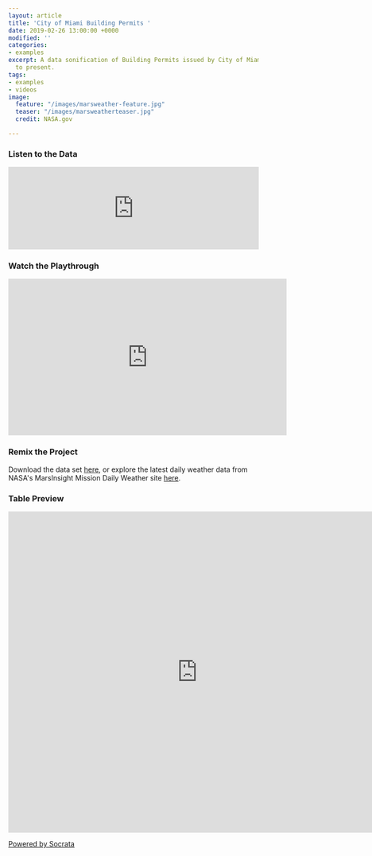 ```yaml
---
layout: article
title: 'City of Miami Building Permits '
date: 2019-02-26 13:00:00 +0000
modified: ''
categories:
- examples
excerpt: A data sonification of Building Permits issued by City of Miami from 2014
  to present.
tags:
- examples
- videos
image:
  feature: "/images/marsweather-feature.jpg"
  teaser: "/images/marsweatherteaser.jpg"
  credit: NASA.gov

---
```

### Listen to the Data

<iframe width="100%" height="166" scrolling="no" frameborder="no" allow="autoplay" src="https://w.soundcloud.com/player/?url=https%3A//api.soundcloud.com/tracks/581285268%3Fsecret_token%3Ds-3gAaL&color=%23f57c00&auto_play=false&hide_related=false&show_comments=true&show_user=true&show_reposts=false&show_teaser=true"></iframe>

### Watch the Playthrough

<iframe width="560" height="315" src="https://www.youtube.com/embed/to_crzxnAZ4" frameborder="0" allow="accelerometer; autoplay; encrypted-media; gyroscope; picture-in-picture" allowfullscreen></iframe>

### Remix the Project

Download the data set [here](https://drive.google.com/open?id=1BndiYrJf2V2oGt5pwguqj70KV0_NaApy "City of Miami Building Permits "), or explore the latest daily weather data from NASA's MarsInsight Mission Daily Weather site [here](https://data.miamigov.com/Government/Building-Permits-Issued-By-City-Of-Miami-From-2014/2wxc-e53n "City of Miami Building Permits ").

### Table Preview

<iframe width="760px" title="Building Permits Issued By City Of Miami From 2014 To Present" height="646px" src="https://data.miamigov.com/w/2wxc-e53n/?cur=63xF9m-W7zj&from=root" frameborder="0"scrolling="no"><a href="https://data.miamigov.com/Government/Building-Permits-Issued-By-City-Of-Miami-From-2014/2wxc-e53n" title="Building Permits Issued By City Of Miami From 2014 To Present" target="_blank">Building Permits Issued By City Of Miami From 2014 To Present</a></iframe><p><a href="http://www.socrata.com/" target="_blank">Powered by Socrata</a></p>